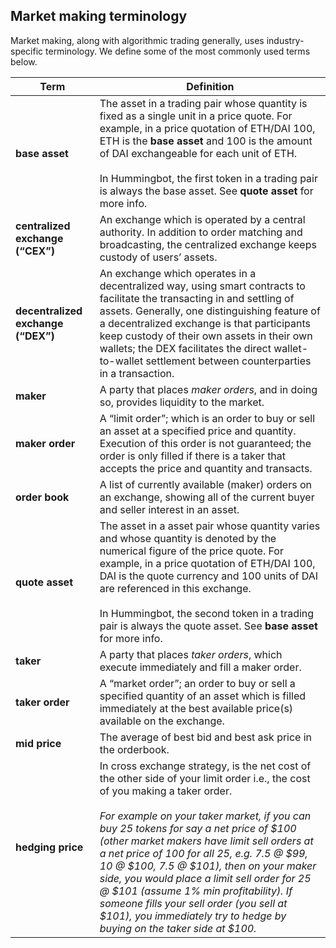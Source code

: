 ## Market making terminology
Market making, along with algorithmic trading generally, uses industry-specific terminology. We define some of the most commonly used terms below.

| Term | Definition |
|------|------------|
| **base asset** | The asset in a trading pair whose quantity is fixed as a single unit in a price quote. For example, in a price quotation of ETH/DAI 100, ETH is the **base asset** and 100 is the amount of DAI exchangeable for each unit of ETH.<br/><br/>In Hummingbot, the first token in a trading pair is always the base asset. See **quote asset** for more info.
| **centralized exchange (“CEX”)** | An exchange which is operated by a central authority.  In addition to order matching and broadcasting, the centralized exchange keeps custody of users’ assets.
| **decentralized exchange (“DEX”)** | An exchange which operates in a decentralized way, using smart contracts to facilitate the transacting in and settling of assets. Generally, one distinguishing feature of a decentralized exchange is that participants keep custody of their own assets in their own wallets; the DEX facilitates the direct wallet-to-wallet settlement between counterparties in a transaction.
| **maker** | A party that places _maker orders_, and in doing so, provides liquidity to the market.
| **maker order** | A “limit order”; which is an order to buy or sell an asset at a specified price and quantity.  Execution of this order is not guaranteed; the order is only filled if there is a taker that accepts the price and quantity and transacts.
| **order book** | A list of currently available (maker) orders on an exchange, showing all of the current buyer and seller interest in an asset.
| **quote asset** | The asset in a asset pair whose quantity varies and whose quantity is denoted by the numerical figure of the price quote. For example, in a price quotation of ETH/DAI 100, DAI is the quote currency and 100 units of DAI are referenced in this exchange.<br/><br/>In Hummingbot, the second token in a trading pair is always the quote asset. See **base asset** for more info.
| **taker** | A party that places _taker orders_, which execute immediately and fill a maker order.
| **taker order** | A “market order”; an order to buy or sell a specified quantity of an asset which is filled immediately at the best available price(s) available on the exchange.
| **mid price** | The average of best bid and best ask price in the orderbook.
| **hedging price** | In cross exchange strategy, is the net cost of the other side of your limit order i.e., the cost of you making a taker order.<br/><br/>*For example on your taker market, if you can buy 25 tokens for say a net price of $100 (other market makers have limit sell orders at a net price of 100 for all 25, e.g. 7.5 @ $99, 10 @ $100, 7.5 @ $101), then on your maker side, you would place a limit sell order for 25 @ $101 (assume 1% min profitability). If someone fills your sell order (you sell at $101), you immediately try to hedge by buying on the taker side at $100.*
